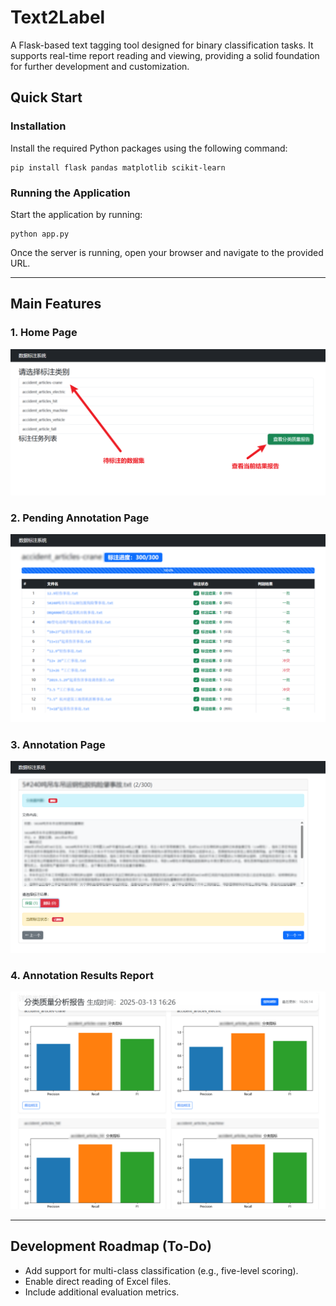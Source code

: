 

# Text2Label

A Flask-based text tagging tool designed for binary classification tasks. It supports real-time report reading and viewing, providing a solid foundation for further development and customization.

## Quick Start

### Installation

Install the required Python packages using the following command:

```
pip install flask pandas matplotlib scikit-learn
```



### Running the Application

Start the application by running:

```
python app.py
```

Once the server is running, open your browser and navigate to the provided URL.

------

## Main Features

### 1. Home Page

![image-20250313162358874](.\static\image\image-20250313162358874.png)

### 2. Pending Annotation Page

![image-20250313162438614](.\static\image\image-20250313162438614.png)

### 3. Annotation Page

![ ](.\static\image\image-20250313162551992.png)

### 4. Annotation Results Report

![image-20250313162801392](.\static\image\image-20250313162801392.png)

------

## Development Roadmap (To-Do)

- Add support for multi-class classification (e.g., five-level scoring).
- Enable direct reading of Excel files.
- Include additional evaluation metrics.

